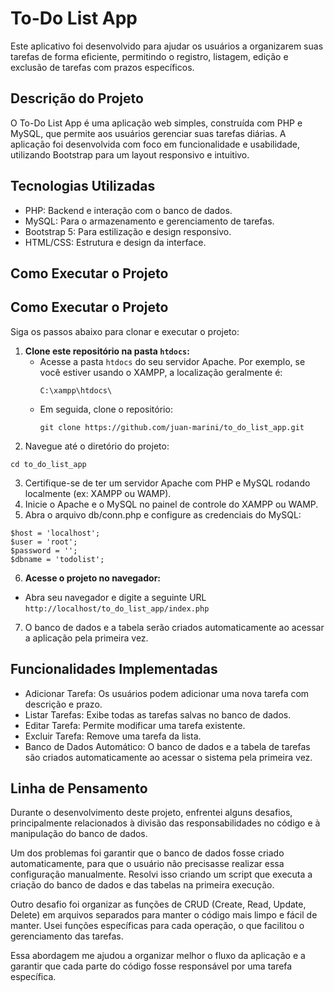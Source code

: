 # To-Do List App
Este aplicativo foi desenvolvido para ajudar os usuários a organizarem suas tarefas de forma eficiente, permitindo o registro, listagem, edição e exclusão de tarefas com prazos específicos.

## Descrição do Projeto

O To-Do List App é uma aplicação web simples, construída com PHP e MySQL, que permite aos usuários gerenciar suas tarefas diárias. A aplicação foi desenvolvida com foco em funcionalidade e usabilidade, utilizando Bootstrap para um layout responsivo e intuitivo.

## Tecnologias Utilizadas

* PHP: Backend e interação com o banco de dados.
* MySQL: Para o armazenamento e gerenciamento de tarefas.
* Bootstrap 5: Para estilização e design responsivo.
* HTML/CSS: Estrutura e design da interface.
  
## Como Executar o Projeto

## Como Executar o Projeto

Siga os passos abaixo para clonar e executar o projeto:

1. **Clone este repositório na pasta `htdocs`:**
   - Acesse a pasta `htdocs` do seu servidor Apache. Por exemplo, se você estiver usando o XAMPP, a localização geralmente é:
     ```
     C:\xampp\htdocs\
     ```
   - Em seguida, clone o repositório:
     ```
     git clone https://github.com/juan-marini/to_do_list_app.git
     ```
2. Navegue até o diretório do projeto:
```
cd to_do_list_app
```
3. Certifique-se de ter um servidor Apache com PHP e MySQL rodando localmente (ex: XAMPP ou WAMP).
4. Inicie o Apache e o MySQL no painel de controle do XAMPP ou WAMP.
5. Abra o arquivo db/conn.php e configure as credenciais do MySQL:
  ````
  $host = 'localhost';
  $user = 'root'; 
  $password = ''; 
  $dbname = 'todolist';
  ````
6. **Acesse o projeto no navegador:**
  * Abra seu navegador e digite a seguinte URL
  ``http://localhost/to_do_list_app/index.php``
7. O banco de dados e a tabela serão criados automaticamente ao acessar a aplicação pela primeira vez.

## Funcionalidades Implementadas
* Adicionar Tarefa: Os usuários podem adicionar uma nova tarefa com descrição e prazo.
* Listar Tarefas: Exibe todas as tarefas salvas no banco de dados.
* Editar Tarefa: Permite modificar uma tarefa existente.
* Excluir Tarefa: Remove uma tarefa da lista.
* Banco de Dados Automático: O banco de dados e a tabela de tarefas são criados automaticamente ao acessar o sistema pela primeira vez.

## Linha de Pensamento
Durante o desenvolvimento deste projeto, enfrentei alguns desafios, principalmente relacionados à divisão das responsabilidades no código e à manipulação do banco de dados.

Um dos problemas foi garantir que o banco de dados fosse criado automaticamente, para que o usuário não precisasse realizar essa configuração manualmente. Resolvi isso criando um script que executa a criação do banco de dados e das tabelas na primeira execução.

Outro desafio foi organizar as funções de CRUD (Create, Read, Update, Delete) em arquivos separados para manter o código mais limpo e fácil de manter. Usei funções específicas para cada operação, o que facilitou o gerenciamento das tarefas.

Essa abordagem me ajudou a organizar melhor o fluxo da aplicação e a garantir que cada parte do código fosse responsável por uma tarefa específica.

